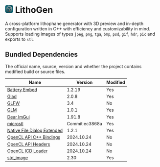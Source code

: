 # <img src="res/icon.png" style="width: 26px; height: 26px;"> LithoGen
A cross-platform lithophane generator with 3D preview and in-depth configuration written in C++ with efficiency and customizability in mind. Supports loading images of types `jpeg`, `png`, `tga`, `bmp`, `psd`, `gif`, `hdr`, `pic` and exports to `stl`.

## Bundled Dependencies
The official name, source, version and whether the project contains modified build or source files.

| Name                                                                             | Version        | Modified |
|----------------------------------------------------------------------------------|----------------|----------|
| [Battery Embed](https://github.com/batterycenter/embed)                          | 1.2.19         | Yes      |
| [Glad](https://github.com/dav1dde/glad)                                          | 2.0.8          | Yes      |
| [GLFW](https://github.com/glfw/glfw)                                             | 3.4            | No       |
| [GLM](https://github.com/g-truc/glm)                                             | 1.0.1          | Yes      |
| [Dear ImGui](https://github.com/ocornut/imgui)                                   | 1.91.8         | Yes      |
| [microstl](https://github.com/cry-inc/microstl)                                  | Commit ec3868a | Yes      |
| [Native File Dialog Extended](https://github.com/btzy/nativefiledialog-extended) | 1.2.1          | Yes      |
| [OpenCL API C++ Bindings](https://github.com/khronosgroup/opencl-clhpp)          | 2024.10.24     | No       |
| [OpenCL API Headers](https://github.com/khronosgroup/opencl-headers)             | 2024.10.24     | No       |
| [OpenCL ICD Loader](https://github.com/khronosgroup/opencl-icd-loader)           | 2024.10.24     | No       |
| [std_image](https://github.com/nothings/stb)                                     | 2.30           | Yes      |